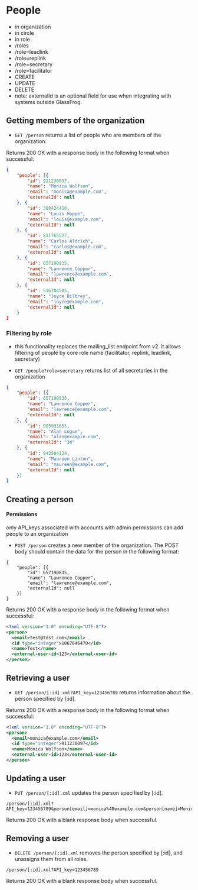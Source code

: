 People
===========
* in organization
* in circle
* in role
* /roles
* /role=leadlink
* /role=replink
* /role=secretary
* /role=facilitator
* CREATE
* UPDATE
* DELETE
* note: externalId is an optional field for use when integrating with systems outside GlassFrog.

Getting members of the organization
-----------------------------------



* `GET /person` returns a list of people who are members of the organization.

Returns 200 OK with a response body in the following format when successful:

```json
{
    "people": [{
        "id": 911230097,
        "name": "Monica Wolfson",
        "email": "monica@example.com",
        "externalId": null
    }, {
        "id": 380424410,
        "name": "Louis Hoppe",
        "email": "louis@example.com",
        "externalId": null
    }, {
        "id": 811765527,
        "name": "Carlos Aldrich",
        "email": "carlos@example.com",
        "externalId": null
    }, {
        "id": 657190835,
        "name": "Lawrence Copper",
        "email": "lawrence@example.com",
        "externalId": null
    }, {
        "id": 516784585,
        "name": "Joyce Bilbrey",
        "email": "joyce@example.com",
        "externalId": null
    }
}
```

### Filtering by role


* this functionality replaces the mailing_list endpoint from v2.  it allows filtering of people by core role name (facilitator, replink, leadlink, secretary)

* `GET /people?role=secretary` returns list of all secretaries in the organization

```json
{
    "people": [{
        "id": 657190835,
        "name": "Lawrence Copper",
        "email": "lawrence@example.com",
        "externalId": null
    }, {
        "id": 905931655,
        "name": "Alan Logue",
        "email": "alan@example.com",
        "externalId": "34"
    }, {
        "id": 943584124,
        "name": "Maureen Linton",
        "email": "maureen@example.com",
        "externalId": null
    }]
}
```



Creating a person
----------------
#### Permissions
only API_keys associated with accounts with admin permissions can add people to an organization

* `POST /person` creates a new member of the organization. The POST body should contain the data for the person in the following format:

```
{
    "people": [{
        "id": 657190835,
        "name": "Lawrence Copper",
        "email": "lawrence@example.com",
        "externalId": null
    }]
}
```

Returns 200 OK with a response body in the following format when successful:

```xml
<?xml version="1.0" encoding="UTF-8"?>
<person>
  <email>test@test.com</email>
  <id type="integer">1067646470</id>
  <name>Test</name>
  <external-user-id>123</external-user-id>
</person>
```

Retrieving a user
-----------------

* `GET /person/[:id].xml?API_key=123456789` returns information about the person specified by [:id].

Returns 200 OK with a response body in the following format when successful:

```xml
<?xml version="1.0" encoding="UTF-8"?>
<person>
  <email>monica@example.com</email>
  <id type="integer">911230097</id>
  <name>Monica Wolfson</name>
  <external-user-id>123</external-user-id>
</person>
```

Updating a user
----------

* `PUT /person/[:id].xml` updates the person specified by [:id].

```
/person/[:id].xml?API_key=123456789&person[email]=monica%40example.com&person[name]=Monica+Wolfson&person[external_user_id]=345
```

Returns 200 OK with a blank response body when successful.


Removing a user
----------

* `DELETE /person/[:id].xml` removes the person specified by [:id], and unassigns them from all roles.

```
/person/[:id].xml?API_key=123456789
```

Returns 200 OK with a blank response body when successful.
